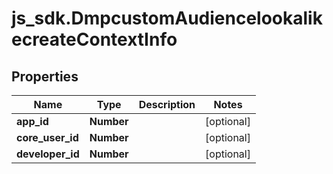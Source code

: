 # js_sdk.DmpcustomAudiencelookalikecreateContextInfo

## Properties
Name | Type | Description | Notes
------------ | ------------- | ------------- | -------------
**app_id** | **Number** |  | [optional] 
**core_user_id** | **Number** |  | [optional] 
**developer_id** | **Number** |  | [optional] 
